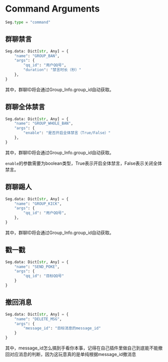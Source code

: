 # Command Arguments
```python
Seg.type = "command"
```
## 群聊禁言
```python
Seg.data: Dict[str, Any] = {
    "name": "GROUP_BAN",
    "args": {
        "qq_id": "用户QQ号",
        "duration": "禁言时长（秒）"
    },
}
```
其中，群聊ID将会通过Group_Info.group_id自动获取。
## 群聊全体禁言
```python
Seg.data: Dict[str, Any] = {
    "name": "GROUP_WHOLE_BAN",
    "args": {
        "enable": "是否开启全体禁言（True/False）"
    },
}
```
其中，群聊ID将会通过Group_Info.group_id自动获取。

`enable`的参数需要为boolean类型，True表示开启全体禁言，False表示关闭全体禁言。
## 群聊踢人
```python
Seg.data: Dict[str, Any] = {
    "name": "GROUP_KICK",
    "args": {
        "qq_id": "用户QQ号",
    },
}
```
其中，群聊ID将会通过Group_Info.group_id自动获取。

## 戳一戳
```python
Seg.data: Dict[str, Any] = {
    "name": "SEND_POKE",
    "args": {
        "qq_id": "目标QQ号"
    }
}
```

## 撤回消息
```python
Seg.data: Dict[str, Any] = {
    "name": "DELETE_MSG",
    "args": {
        "message_id": "目标消息的message_id"
    }
}
```
其中，message_id怎么搞到手看你本事，记得在自己插件里做自己到底能不能撤回对应消息的判断，因为这玩意真的是单纯根据message_id撤消息
